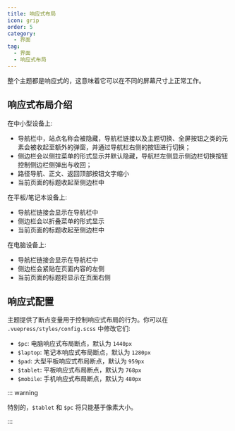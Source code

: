 ```yaml
---
title: 响应式布局
icon: grip
order: 5
category:
  - 界面
tag:
  - 界面
  - 响应式布局
---
```


整个主题都是响应式的，这意味着它可以在不同的屏幕尺寸上正常工作。

<!-- more -->

## 响应式布局介绍

在中小型设备上:

- 导航栏中，站点名称会被隐藏，导航栏链接以及主题切换、全屏按钮之类的元素会被收起至额外的弹窗，并通过导航栏右侧的按钮进行切换；
- 侧边栏会以侧拉菜单的形式显示并默认隐藏，导航栏左侧显示侧边栏切换按钮控制侧边栏侧弹出与收回；
- 路径导航、正文、返回顶部按钮文字缩小
- 当前页面的标题收起至侧边栏中

在平板/笔记本设备上:

- 导航栏链接会显示在导航栏中
- 侧边栏会以折叠菜单的形式显示
- 当前页面的标题收起至侧边栏中

在电脑设备上:

- 导航栏链接会显示在导航栏中
- 侧边栏会紧贴在页面内容的左侧
- 当前页面的标题将显示在页面右侧

## 响应式配置

主题提供了断点变量用于控制响应式布局的行为。你可以在 `.vuepress/styles/config.scss` 中修改它们:

- `$pc`: 电脑响应式布局断点，默认为 `1440px`
- `$laptop`: 笔记本响应式布局断点，默认为 `1280px`
- `$pad`: 大型平板响应式布局断点，默认为 `959px`
- `$tablet`: 平板响应式布局断点，默认为 `768px`
- `$mobile`: 手机响应式布局断点，默认为 `480px`

::: warning

特别的，`$tablet` 和 `$pc` 将只能基于像素大小。

:::

